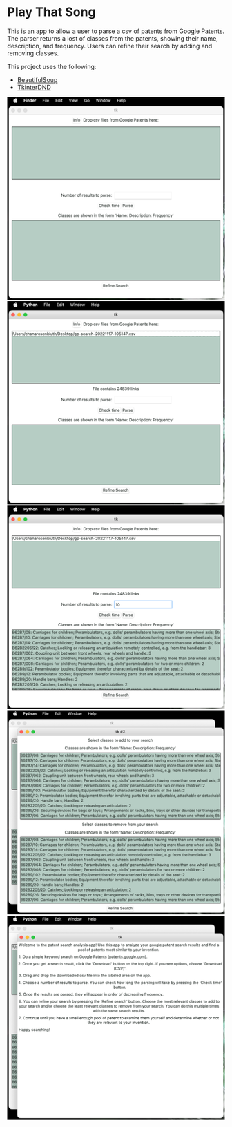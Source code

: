 # Play That Song

This is an app to allow a user to parse a csv of patents from Google Patents. The parser returns a lost of classes from 
the patents, showing their name, description, and frequency. Users can refine their search by adding and removing 
classes.

This project uses the following:
- [BeautifulSoup](https://www.crummy.com/software/BeautifulSoup/bs4/doc/)
- [TkinterDND](https://pypi.org/project/tkinterDnD/)

![InitalPage](screenshots/InitialPage.png)
![FileSelected](screenshots/FileSelected.png)
![FileParsed](screenshots/FileParsed.png)
![RefineSearch](screenshots/RefineSearch.png)
![Instructions](screenshots/Instructions.png)